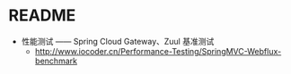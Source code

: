 # README

- 性能测试 —— Spring Cloud Gateway、Zuul 基准测试
    - <http://www.iocoder.cn/Performance-Testing/SpringMVC-Webflux-benchmark>
